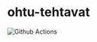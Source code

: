 # ohtu-tehtavat

![Github Actions](https://github.com/Cryocooler/ohtu-tehtavat/workflows/CI/badge.svg)
